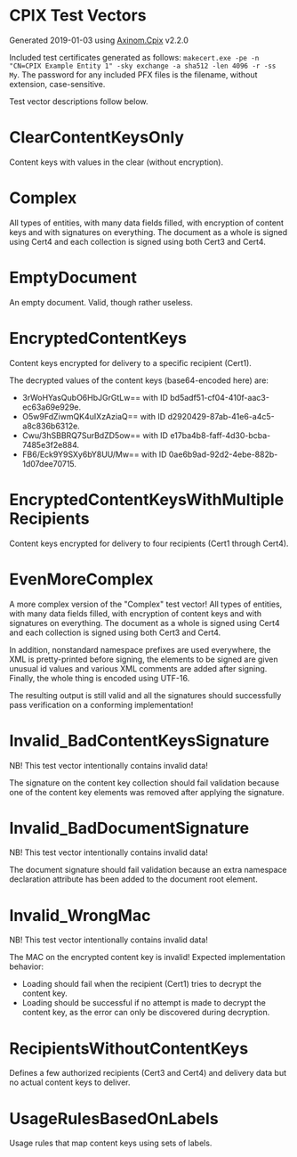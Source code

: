 CPIX Test Vectors
=================

Generated 2019-01-03 using [Axinom.Cpix](https://github.com/Axinom/cpix) v2.2.0

Included test certificates generated as follows: `makecert.exe -pe -n "CN=CPIX Example Entity 1" -sky exchange -a sha512 -len 4096 -r -ss My`. The password for any included PFX files is the filename, without extension, case-sensitive.

Test vector descriptions follow below.

ClearContentKeysOnly
====================

Content keys with values in the clear (without encryption).

Complex
=======

All types of entities, with many data fields filled, with encryption of content keys and with signatures on everything. The document as a whole is signed using Cert4 and each collection is signed using both Cert3 and Cert4.

EmptyDocument
=============

An empty document. Valid, though rather useless.

EncryptedContentKeys
====================

Content keys encrypted for delivery to a specific recipient (Cert1).

The decrypted values of the content keys (base64-encoded here) are: 

* 3rWoHYasQubO6HbJGrGtLw== with ID bd5adf51-cf04-410f-aac3-ec63a69e929e.
* O5w9FdZiwmQK4uIXzAziaQ== with ID d2920429-87ab-41e6-a4c5-a8c836b6312e.
* Cwu/3hSBBRQ7SurBdZD5ow== with ID e17ba4b8-faff-4d30-bcba-7485e3f2e884.
* FB6/Eck9Y9SXy6bY8UU/Mw== with ID 0ae6b9ad-92d2-4ebe-882b-1d07dee70715.


EncryptedContentKeysWithMultipleRecipients
==========================================

Content keys encrypted for delivery to four recipients (Cert1 through Cert4).

EvenMoreComplex
===============

A more complex version of the "Complex" test vector! All types of entities, with many data fields filled, with encryption of content keys and with signatures on everything. The document as a whole is signed using Cert4 and each collection is signed using both Cert3 and Cert4.

In addition, nonstandard namespace prefixes are used everywhere, the XML is pretty-printed before signing, the elements to be signed are given unusual id values and various XML comments are added after signing. Finally, the whole thing is encoded using UTF-16.

The resulting output is still valid and all the signatures should successfully pass verification on a conforming implementation!

Invalid_BadContentKeysSignature
===============================

NB! This test vector intentionally contains invalid data!

The signature on the content key collection should fail validation because one of the content key elements was removed after applying the signature.

Invalid_BadDocumentSignature
============================

NB! This test vector intentionally contains invalid data!

The document signature should fail validation because an extra namespace declaration attribute has been added to the document root element.

Invalid_WrongMac
================

NB! This test vector intentionally contains invalid data!

The MAC on the encrypted content key is invalid! Expected implementation behavior:

* Loading should fail when the recipient (Cert1) tries to decrypt the content key.
* Loading should be successful if no attempt is made to decrypt the content key, as the error can only be discovered during decryption.

RecipientsWithoutContentKeys
============================

Defines a few authorized recipients (Cert3 and Cert4) and delivery data but no actual content keys to deliver.

UsageRulesBasedOnLabels
=======================

Usage rules that map content keys using sets of labels.

